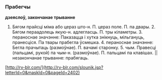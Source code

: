 ### Прабегчы
**дзеяслоў, закончанае трыванне**

1. Бягом прайсці міма або цераз што-н. П. цераз поле. П. па двары. 2. Бягом пераадолець якую-н. адлегласць. П. тры кіламетры. 3. пераноснае значэнне: Паказацца і хутка знікнуць, мільгануць, пранесціся. Па твары прабегла ўсмешка. 4. пераноснае значэнне: Бегла прачытаць (размоўнае). П. вачамі старонку. 5. чым. Правесці (пальцамі, рукой) па чым-н. (размоўнае). П. пальцамі па клавішах. || незакончанае трыванне: прабягаць.

<a rel="author">[http://rv-blr.com/](http://rv-blr.com/slounik.jsp?letterId=0&maskId=0&pageId=2402)</a>
